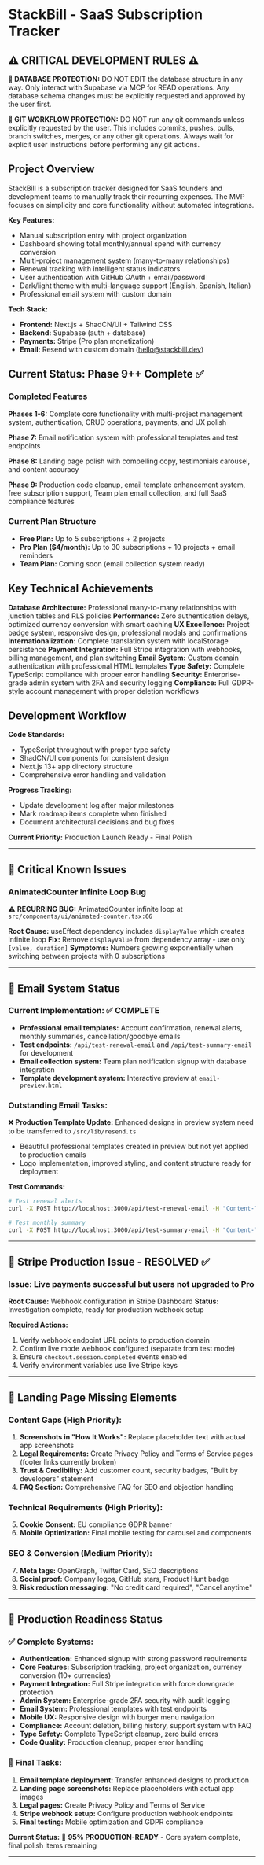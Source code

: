 # StackBill - SaaS Subscription Tracker

## ⚠️ CRITICAL DEVELOPMENT RULES ⚠️

**🚨 DATABASE PROTECTION:** DO NOT EDIT the database structure in any way. Only interact with Supabase via MCP for READ operations. Any database schema changes must be explicitly requested and approved by the user first.

**🚨 GIT WORKFLOW PROTECTION:** DO NOT run any git commands unless explicitly requested by the user. This includes commits, pushes, pulls, branch switches, merges, or any other git operations. Always wait for explicit user instructions before performing any git actions.

## Project Overview

StackBill is a subscription tracker designed for SaaS founders and development teams to manually track their recurring expenses. The MVP focuses on simplicity and core functionality without automated integrations.

**Key Features:**
- Manual subscription entry with project organization
- Dashboard showing total monthly/annual spend with currency conversion
- Multi-project management system (many-to-many relationships)
- Renewal tracking with intelligent status indicators
- User authentication with GitHub OAuth + email/password
- Dark/light theme with multi-language support (English, Spanish, Italian)
- Professional email system with custom domain

**Tech Stack:**
- **Frontend:** Next.js + ShadCN/UI + Tailwind CSS
- **Backend:** Supabase (auth + database)
- **Payments:** Stripe (Pro plan monetization)
- **Email:** Resend with custom domain (hello@stackbill.dev)

## Current Status: Phase 9++ Complete ✅

### Completed Features

**Phases 1-6:** Complete core functionality with multi-project management system, authentication, CRUD operations, payments, and UX polish

**Phase 7:** Email notification system with professional templates and test endpoints

**Phase 8:** Landing page polish with compelling copy, testimonials carousel, and content accuracy

**Phase 9:** Production code cleanup, email template enhancement system, free subscription support, Team plan email collection, and full SaaS compliance features

### Current Plan Structure
- **Free Plan:** Up to 5 subscriptions + 2 projects
- **Pro Plan ($4/month):** Up to 30 subscriptions + 10 projects + email reminders
- **Team Plan:** Coming soon (email collection system ready)

## Key Technical Achievements

**Database Architecture:** Professional many-to-many relationships with junction tables and RLS policies
**Performance:** Zero authentication delays, optimized currency conversion with smart caching
**UX Excellence:** Project badge system, responsive design, professional modals and confirmations
**Internationalization:** Complete translation system with localStorage persistence
**Payment Integration:** Full Stripe integration with webhooks, billing management, and plan switching
**Email System:** Custom domain authentication with professional HTML templates
**Type Safety:** Complete TypeScript compliance with proper error handling
**Security:** Enterprise-grade admin system with 2FA and security logging
**Compliance:** Full GDPR-style account management with proper deletion workflows

## Development Workflow

**Code Standards:**
- TypeScript throughout with proper type safety
- ShadCN/UI components for consistent design
- Next.js 13+ app directory structure
- Comprehensive error handling and validation

**Progress Tracking:**
- Update development log after major milestones
- Mark roadmap items complete when finished
- Document architectural decisions and bug fixes

**Current Priority:** Production Launch Ready - Final Polish

---

## 🚨 Critical Known Issues

### AnimatedCounter Infinite Loop Bug
⚠️ **RECURRING BUG:** AnimatedCounter infinite loop at `src/components/ui/animated-counter.tsx:66`

**Root Cause:** useEffect dependency includes `displayValue` which creates infinite loop
**Fix:** Remove `displayValue` from dependency array - use only `[value, duration]`
**Symptoms:** Numbers growing exponentially when switching between projects with 0 subscriptions

---

## 📧 Email System Status

### Current Implementation: ✅ COMPLETE
- **Professional email templates:** Account confirmation, renewal alerts, monthly summaries, cancellation/goodbye emails
- **Test endpoints:** `/api/test-renewal-email` and `/api/test-summary-email` for development
- **Email collection system:** Team plan notification signup with database integration
- **Template development system:** Interactive preview at `email-preview.html`

### Outstanding Email Tasks:
❌ **Production Template Update:** Enhanced designs in preview system need to be transferred to `/src/lib/resend.ts`
- Beautiful professional templates created in preview but not yet applied to production emails
- Logo implementation, improved styling, and content structure ready for deployment

**Test Commands:**
```bash
# Test renewal alerts
curl -X POST http://localhost:3000/api/test-renewal-email -H "Content-Type: application/json" -d '{"userId": "YOUR_USER_ID"}'

# Test monthly summary  
curl -X POST http://localhost:3000/api/test-summary-email -H "Content-Type: application/json" -d '{"userId": "YOUR_USER_ID"}'
```

---

## 🔧 Stripe Production Issue - RESOLVED ✅

### Issue: Live payments successful but users not upgraded to Pro
**Root Cause:** Webhook configuration in Stripe Dashboard
**Status:** Investigation complete, ready for production webhook setup

**Required Actions:**
1. Verify webhook endpoint URL points to production domain
2. Confirm live mode webhook configured (separate from test mode) 
3. Ensure `checkout.session.completed` events enabled
4. Verify environment variables use live Stripe keys

---

## 🎨 Landing Page Missing Elements

### Content Gaps (High Priority):
1. **Screenshots in "How It Works":** Replace placeholder text with actual app screenshots
2. **Legal Requirements:** Create Privacy Policy and Terms of Service pages (footer links currently broken)
3. **Trust & Credibility:** Add customer count, security badges, "Built by developers" statement
4. **FAQ Section:** Comprehensive FAQ for SEO and objection handling

### Technical Requirements (High Priority):
5. **Cookie Consent:** EU compliance GDPR banner
6. **Mobile Optimization:** Final mobile testing for carousel and components

### SEO & Conversion (Medium Priority):
7. **Meta tags:** OpenGraph, Twitter Card, SEO descriptions
8. **Social proof:** Company logos, GitHub stars, Product Hunt badge
9. **Risk reduction messaging:** "No credit card required", "Cancel anytime"

---

## 🚀 Production Readiness Status

### ✅ Complete Systems:
- **Authentication:** Enhanced signup with strong password requirements
- **Core Features:** Subscription tracking, project organization, currency conversion (10+ currencies)
- **Payment Integration:** Full Stripe integration with force downgrade protection
- **Admin System:** Enterprise-grade 2FA security with audit logging
- **Email System:** Professional templates with test endpoints
- **Mobile UX:** Responsive design with burger menu navigation
- **Compliance:** Account deletion, billing history, support system with FAQ
- **Type Safety:** Complete TypeScript cleanup, zero build errors
- **Code Quality:** Production cleanup, proper error handling

### 🔄 Final Tasks:
1. **Email template deployment:** Transfer enhanced designs to production
2. **Landing page screenshots:** Replace placeholders with actual app images
3. **Legal pages:** Create Privacy Policy and Terms of Service
4. **Stripe webhook setup:** Configure production webhook endpoints
5. **Final testing:** Mobile optimization and GDPR compliance

**Current Status:** 🎯 **95% PRODUCTION-READY** - Core system complete, final polish items remaining

---